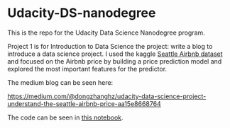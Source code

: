 # Udacity-DS-nanodegree

This is the repo for the Udacity Data Science Nanodegree program. 

Project 1 is for Introduction to Data Science the project: write a blog to introduce a data science project. I used the kaggle [Seattle Airbnb dataset](https://www.kaggle.com/airbnb/seattle) and focused on the Airbnb price by building a price prediction model and explored the most important features for the predictor. 

The medium blog can be seen here:

https://medium.com/@dongzhanghz/udacity-data-science-project-understand-the-seattle-airbnb-price-aa15e8668764

The code can be seen in [this notebook](https://github.com/dongzhang84/Udacity-DS-nanodegree/blob/master/Project_1/Seattle_Airbnb.ipynb).
